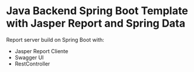 # Java Backend Spring Boot Template with Jasper Report and Spring Data
Report server build on Spring Boot
with:
- Jasper Report Cliente
- Swagger UI
- RestController 
